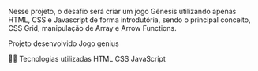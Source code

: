 Nesse projeto, o desafio será criar um jogo Gênesis utilizando apenas HTML, CSS e Javascript de forma introdutória, sendo o principal conceito, CSS Grid, manipulação de Array e Arrow Functions.

Projeto desenvolvido
Jogo genius

👨‍💻 Tecnologias utilizadas
HTML
CSS
JavaScript


